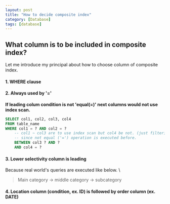 ```yaml
---
layout: post
title: "How to decide composite index"
category: [Database]
tags: [database]
---
```


## What column is to be included in composite index?

Let me introduce my principal about how to choose column of composite index.

#### 1. WHERE clause
#### 2. Always used by '='
**If leading colum condition is not 'equal(=)' next columns would not use index scan.**

```sql
SELECT col1, col2, col3, col4
FROM table_name
WHERE col1 = ? AND col2 = ?
    -- col1 ~ col3 are to use index scan but col4 be not. (just filtering)
    -- since not equal ('=') operation is executed before.
    BETWEEN col3 ? AND ?
    AND col4 = ?
```

#### 3. Lower selectivity column is leading
Because real world's queries are executed like below. \
> Main category -> middle category -> subcategory
#### 4. Location column (condition, ex. ID) is followed by order column (ex. DATE)
